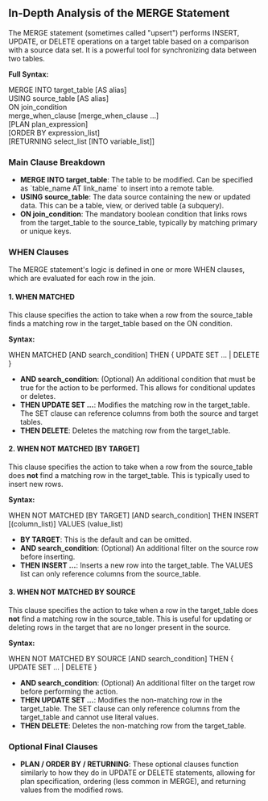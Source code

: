 ## **In-Depth Analysis of the MERGE Statement**

The MERGE statement (sometimes called "upsert") performs INSERT, UPDATE, or DELETE operations on a target table based on a comparison with a source data set. It is a powerful tool for synchronizing data between two tables.

**Full Syntax:**

MERGE INTO target\_table \[AS alias\]  
USING source\_table \[AS alias\]  
ON join\_condition  
merge\_when\_clause \[merge\_when\_clause ...\]  
\[PLAN plan\_expression\]  
\[ORDER BY expression\_list\]  
\[RETURNING select\_list \[INTO variable\_list\]\]

### **Main Clause Breakdown**

* **MERGE INTO target\_table**: The table to be modified. Can be specified as \`table\_name AT link\_name\` to insert into a remote table.   
* **USING source\_table**: The data source containing the new or updated data. This can be a table, view, or derived table (a subquery).  
* **ON join\_condition**: The mandatory boolean condition that links rows from the target\_table to the source\_table, typically by matching primary or unique keys.

### **WHEN Clauses**

The MERGE statement's logic is defined in one or more WHEN clauses, which are evaluated for each row in the join.

#### **1\. WHEN MATCHED**

This clause specifies the action to take when a row from the source\_table finds a matching row in the target\_table based on the ON condition.

**Syntax:**

WHEN MATCHED \[AND search\_condition\] THEN { UPDATE SET ... | DELETE }

* **AND search\_condition**: (Optional) An additional condition that must be true for the action to be performed. This allows for conditional updates or deletes.  
* **THEN UPDATE SET ...**: Modifies the matching row in the target\_table. The SET clause can reference columns from both the source and target tables.  
* **THEN DELETE**: Deletes the matching row from the target\_table.

#### **2\. WHEN NOT MATCHED \[BY TARGET\]**

This clause specifies the action to take when a row from the source\_table does **not** find a matching row in the target\_table. This is typically used to insert new rows.

**Syntax:**

WHEN NOT MATCHED \[BY TARGET\] \[AND search\_condition\] THEN INSERT \[(column\_list)\] VALUES (value\_list)

* **BY TARGET**: This is the default and can be omitted.  
* **AND search\_condition**: (Optional) An additional filter on the source row before inserting.  
* **THEN INSERT ...**: Inserts a new row into the target\_table. The VALUES list can only reference columns from the source\_table.

#### **3\. WHEN NOT MATCHED BY SOURCE**

This clause specifies the action to take when a row in the target\_table does **not** find a matching row in the source\_table. This is useful for updating or deleting rows in the target that are no longer present in the source.

**Syntax:**

WHEN NOT MATCHED BY SOURCE \[AND search\_condition\] THEN { UPDATE SET ... | DELETE }

* **AND search\_condition**: (Optional) An additional filter on the target row before performing the action.  
* **THEN UPDATE SET ...**: Modifies the non-matching row in the target\_table. The SET clause can only reference columns from the target\_table and cannot use literal values.  
* **THEN DELETE**: Deletes the non-matching row from the target\_table.

### **Optional Final Clauses**

* **PLAN / ORDER BY / RETURNING**: These optional clauses function similarly to how they do in UPDATE or DELETE statements, allowing for plan specification, ordering (less common in MERGE), and returning values from the modified rows.
